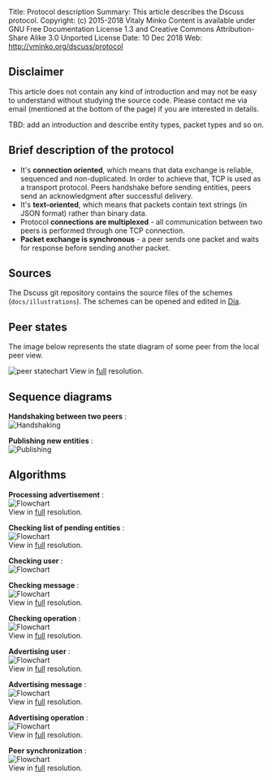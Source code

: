 Title:      Protocol description
Summary:    This article describes the Dscuss protocol.
Copyright:  (c) 2015-2018 Vitaly Minko
            Content is available under GNU Free Documentation License 1.3 and
            Creative Commons Attribution-Share Alike 3.0 Unported License
Date:       10 Dec 2018
Web:        http://vminko.org/dscuss/protocol


Disclaimer
----------

This article does not contain any kind of introduction and may not be easy to
understand without studying the source code.  Please contact me via email
(mentioned at the bottom of the page) if you are interested in details.

TBD: add an introduction and describe entity types, packet types and so on.


Brief description of the protocol
---------------------------------

* It's __connection oriented__, which means that data exchange is reliable,
  sequenced and non-duplicated. In order to achieve that, TCP is used as a
  transport protocol. Peers handshake before sending entities, peers send
  an acknowledgment after successful delivery.
* It's __text-oriented__, which means that packets contain text strings (in JSON
  format)  rather than binary data.
* Protocol __connections are multiplexed__ - all communication between two peers
  is performed through one TCP connection.
* __Packet exchange is synchronous__ - a peer sends one packet and waits for
  response before sending another packet.


Sources
-------

The Dscuss git repository contains the source files of the schemes
(`docs/illustrations`). The schemes can be opened and edited in [Dia][dia].

[dia]: https://wiki.gnome.org/Apps/Dia/


Peer states
-----------

The image below represents the state diagram of some peer from the local peer
view.

![peer statechart][psd_img]
View in [full][psd_img] resolution.

[psd_img]: /storage/dscuss/illustrations/peer_state_diagram.png


Sequence diagrams
-----------------

__Handshaking between two peers__ :  
![Handshaking][hnds]

__Publishing new entities__ :  
![Publishing][pub]


Algorithms
----------

__Processing advertisement__ :  
![Flowchart][pradv]  
View in [full][pradv] resolution.

__Checking list of pending entities__ :  
![Flowchart][chpnd]  
View in [full][chpnd] resolution.

__Checking user__ :  
![Flowchart][chusr]

__Checking message__ :  
![Flowchart][chmsg]  
View in [full][chmsg] resolution.

__Checking operation__ :  
![Flowchart][chopr]  
View in [full][chopr] resolution.

__Advertising user__ :  
![Flowchart][advusr]  
View in [full][advusr] resolution.

__Advertising message__ :  
![Flowchart][advmsg]  
View in [full][advmsg] resolution.

__Advertising operation__ :  
![Flowchart][advopr]  
View in [full][advopr] resolution.

__Peer synchronization__ :  
![Flowchart][sync]  
View in [full][sync] resolution.


[hnds]: /storage/dscuss/illustrations/handshaking.png
[pub]: /storage/dscuss/illustrations/publishing.png
[pradv]: /storage/dscuss/illustrations/process_advert.png 
[chpnd]: /storage/dscuss/illustrations/check_list.png
[chmsg]: /storage/dscuss/illustrations/check_msg.png
[chopr]: /storage/dscuss/illustrations/check_oper.png
[chusr]: /storage/dscuss/illustrations/check_user.png
[advusr]: /storage/dscuss/illustrations/advertise_user.png
[advmsg]: /storage/dscuss/illustrations/advertise_message.png
[advopr]: /storage/dscuss/illustrations/advertise_oper.png
[sync]: /storage/dscuss/illustrations/synchronization.png
